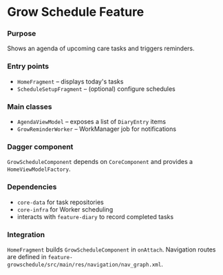 # Grow Schedule Feature

### Purpose
Shows an agenda of upcoming care tasks and triggers reminders.

### Entry points
- `HomeFragment` – displays today's tasks
- `ScheduleSetupFragment` – (optional) configure schedules

### Main classes
- `AgendaViewModel` – exposes a list of `DiaryEntry` items
- `GrowReminderWorker` – WorkManager job for notifications

### Dagger component
`GrowScheduleComponent` depends on `CoreComponent` and provides a `HomeViewModelFactory`.

### Dependencies
- `core-data` for task repositories
- `core-infra` for Worker scheduling
- interacts with `feature-diary` to record completed tasks

### Integration
`HomeFragment` builds `GrowScheduleComponent` in `onAttach`. Navigation routes are defined in `feature-growschedule/src/main/res/navigation/nav_graph.xml`.
